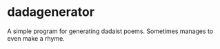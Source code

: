# dadagenerator
A simple program for generating dadaist poems. Sometimes manages to even make a rhyme. 
